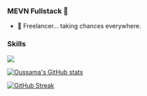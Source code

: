 ### MEVN Fullstack 👋

- 🔭 Freelancer... taking chances everywhere.

### Skills

<p align="left">
  <img src="https://skillicons.dev/icons?i=nodejs,express,mongodb,nuxtjs,vue,ts,js,html,css,sass,pug,tailwindcss" />
</p>

[![Oussama's GitHub stats](https://github-readme-stats.vercel.app/api?username=oussamalkd&show_icons=true&title_color=FFC312&text_color=feca57&icon_color=e84118&bg_color=0d1117&include_all_commits=true&count_private=true)](https://github.com/oussamalkd)


[![GitHub Streak](https://streak-stats.demolab.com?user=oussamalkd&exclude_days=Sun%2CSat&theme=dark)](https://git.io/streak-stats)

<!--
**oussamalkd/oussamalkd** is a ✨ _special_ ✨ repository because its `README.md` (this file) appears on your GitHub profile.

Here are some ideas to get you started:


- 👯 I’m looking to collaborate on ...
- 🤔 I’m looking for help with ...
- 💬 Ask me about ...
- 📫 How to reach me: ...
- 😄 Pronouns: ...
- ⚡ Fun fact: ...
- 📫 How to reach me:
-->
